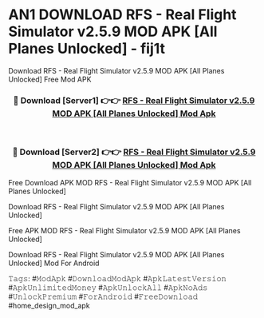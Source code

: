 # AN1 DOWNLOAD RFS - Real Flight Simulator v2.5.9 MOD APK [All Planes Unlocked] - fij1t
Download RFS - Real Flight Simulator v2.5.9 MOD APK [All Planes Unlocked] Free Mod APK

<div align="center">
<h3>🔴 Download [Server1] 👉👉 <a href="https://apk-comot.site?title=RFS_-_Real_Flight_Simulator_v2.5.9_MOD_APK_[All_Planes_Unlocked]">RFS - Real Flight Simulator v2.5.9 MOD APK [All Planes Unlocked] Mod Apk</a></h3><br>

<h3>🔴 Download [Server2] 👉👉 <a href="https://apk-comot.site?title=RFS_-_Real_Flight_Simulator_v2.5.9_MOD_APK_[All_Planes_Unlocked]">RFS - Real Flight Simulator v2.5.9 MOD APK [All Planes Unlocked] Mod Apk</a></h3>
</div>


Free Download APK MOD RFS - Real Flight Simulator v2.5.9 MOD APK [All Planes Unlocked]

Download RFS - Real Flight Simulator v2.5.9 MOD APK [All Planes Unlocked] 

Free APK MOD RFS - Real Flight Simulator v2.5.9 MOD APK [All Planes Unlocked] 

Download RFS - Real Flight Simulator v2.5.9 MOD APK [All Planes Unlocked] Mod For Android

𝚃𝚊𝚐𝚜: #𝙼𝚘𝚍𝙰𝚙𝚔 #𝙳𝚘𝚠𝚗𝚕𝚘𝚊𝚍𝙼𝚘𝚍𝙰𝚙𝚔 #𝙰𝚙𝚔𝙻𝚊𝚝𝚎𝚜𝚝𝚅𝚎𝚛𝚜𝚒𝚘𝚗 #𝙰𝚙𝚔𝚄𝚗𝚕𝚒𝚖𝚒𝚝𝚎𝚍𝙼𝚘𝚗𝚎𝚢 #𝙰𝚙𝚔𝚄𝚗𝚕𝚘𝚌𝚔𝙰𝚕𝚕 #𝙰𝚙𝚔𝙽𝚘𝙰𝚍𝚜 #𝚄𝚗𝚕𝚘𝚌𝚔𝙿𝚛𝚎𝚖𝚒𝚞𝚖 #𝙵𝚘𝚛𝙰𝚗𝚍𝚛𝚘𝚒𝚍 #𝙵𝚛𝚎𝚎𝙳𝚘𝚠𝚗𝚕𝚘𝚊𝚍 #home_design_mod_apk